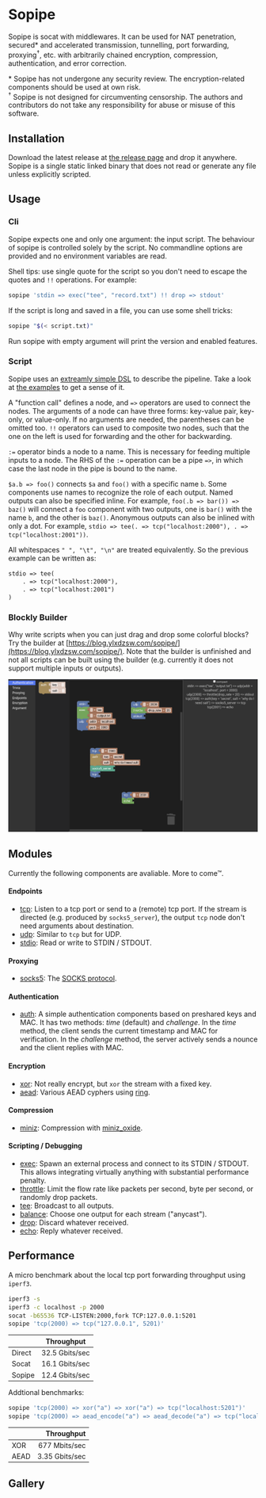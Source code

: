 Sopipe
======

Sopipe is socat with middlewares. It can be used for NAT penetration, secured* and accelerated transmission, tunnelling,
port forwarding, proxying<sup>†</sup>, etc. with arbitrarily chained encryption, compression, authentication, and error
correction.

\* Sopipe has not undergone any security review. The encryption-related components should be used at own risk. <br>
<sup>†</sup> Sopipe is not designed for circumventing censorship. The authors and contributors do not take any
responsibility for abuse or misuse of this software.

## Installation

Download the latest release at [the release page](https://github.com/ylxdzsw/sopipe/releases) and drop it anywhere.
Sopipe is a single static linked binary that does not read or generate any file unless explicitly scripted.

## Usage

### Cli

Sopipe expects one and only one argument: the input script. The behaviour of sopipe is controlled solely by the script.
No commandline options are provided and no environment variables are read.

Shell tips: use single quote for the script so you don't need to escape the quotes and `!!` operations. For example:

```sh
sopipe 'stdin => exec("tee", "record.txt") !! drop => stdout'
```

If the script is long and saved in a file, you can use some shell tricks:

```sh
sopipe "$(< script.txt)"
```

Run sopipe with empty argument will print the version and enabled features.

### Script

Sopipe uses an [extreamly simple DSL](https://github.com/ylxdzsw/sopipe/blob/master/src/script.pest) to describe the
pipeline. Take a look at [the examples](https://github.com/ylxdzsw/sopipe#gallery) to get a sense of it.

A "function call" defines a node, and `=>` operators are used to connect the nodes. The arguments of a node can have
three forms: key-value pair, key-only, or value-only. If no arguments are needed, the parentheses can be omitted too.
`!!` operators can used to composite two nodes, such that the one on the left is used for forwarding and the other for
backwarding.

`:=` operator binds a node to a name. This is necessary for feeding multiple inputs to a node. The RHS of the `:=`
operation can be a pipe `=>`, in which case the last node in the pipe is bound to the name.

`$a.b => foo()` connects `$a` and `foo()` with a specific name `b`. Some components use names to recognize the role of
each output. Named outputs can also be specified inline. For example, `foo(.b => bar()) => baz()` will connect a `foo`
component with two outputs, one is `bar()` with the name `b`, and the other is `baz()`. Anonymous outputs can also be
inlined with only a dot. For example, `stdio => tee(. => tcp("localhost:2000"), . => tcp("localhost:2001"))`.

All whitespaces `" ", "\t", "\n"` are treated equivalently. So the previous example can be written as:

```
stdio => tee(
    . => tcp("localhost:2000"),
    . => tcp("localhost:2001")
)
```

### Blockly Builder

Why write scripts when you can just drag and drop some colorful blocks? Try the builder at
[https://blog.ylxdzsw.com/sopipe/](https://blog.ylxdzsw.com/sopipe/). Note that the builder is unfinished and not all
scripts can be built using the builder (e.g. currently it does not support multiple inputs or outputs).

![screenshot of the builder](builder/public/screenshot.png)

## Modules

Currently the following components are avaliable. More to come™.

#### Endpoints

- [tcp]: Listen to a tcp port or send to a (remote) tcp port. If the stream is directed (e.g. produced by
  `socks5_server`), the output `tcp` node don't need arguments about destination.
- [udp]: Similar to `tcp` but for UDP.
- [stdio]: Read or write to STDIN / STDOUT.

[tcp]: https://github.com/ylxdzsw/sopipe/tree/master/components/tcp
[udp]: https://github.com/ylxdzsw/sopipe/tree/master/components/udp
[stdio]: https://github.com/ylxdzsw/sopipe/tree/master/components/stdio

#### Proxying

- [socks5]: The [SOCKS protocol](https://tools.ietf.org/html/rfc1928).

[socks5]: https://github.com/ylxdzsw/sopipe/tree/master/components/socks5

#### Authentication

- [auth]: A simple authentication components based on preshared keys and MAC. It has two methods: *time* (default) and
  *challenge*. In the *time* method, the client sends the current timestamp and MAC for verification. In the *challenge*
  method, the server actively sends a nounce and the client replies with MAC.

[auth]: https://github.com/ylxdzsw/sopipe/tree/master/components/auth

#### Encryption

- [xor]: Not really encrypt, but `xor` the stream with a fixed key.
- [aead]: Various AEAD cyphers using [ring].

[xor]: https://github.com/ylxdzsw/sopipe/tree/master/components/xor
[aead]: https://github.com/ylxdzsw/sopipe/tree/master/components/aead
[ring]: https://github.com/briansmith/ring

#### Compression

- [miniz]: Compression with [miniz_oxide].

[miniz]: https://github.com/ylxdzsw/sopipe/tree/master/components/miniz
[miniz_oxide]: https://github.com/Frommi/miniz_oxide

#### Scripting / Debugging

- [exec]: Spawn an external process and connect to its STDIN / STDOUT. This allows integrating virtually anything with
  substantial performance penalty.
- [throttle]: Limit the flow rate like packets per second, byte per second, or randomly drop packets.
- [tee]: Broadcast to all outputs.
- [balance]: Choose one output for each stream ("anycast").
- [drop]: Discard whatever received.
- [echo]: Reply whatever received.

[exec]: https://github.com/ylxdzsw/sopipe/tree/master/components/exec
[throttle]: https://github.com/ylxdzsw/sopipe/tree/master/components/throttle
[tee]: https://github.com/ylxdzsw/sopipe/tree/master/components/tee
[balance]: https://github.com/ylxdzsw/sopipe/tree/master/components/balance
[drop]: https://github.com/ylxdzsw/sopipe/tree/master/components/drop
[echo]: https://github.com/ylxdzsw/sopipe/tree/master/components/echo

## Performance

A micro benchmark about the local tcp port forwarding throughput using `iperf3`.

```sh
iperf3 -s
iperf3 -c localhost -p 2000
socat -b65536 TCP-LISTEN:2000,fork TCP:127.0.0.1:5201
sopipe 'tcp(2000) => tcp("127.0.0.1", 5201)'
```

|        |   Throughput   |
| ------ | -------------- |
| Direct | 32.5 Gbits/sec |
| Socat  | 16.1 Gbits/sec |
| Sopipe | 12.4 Gbits/sec |

Addtional benchmarks:

```sh
sopipe 'tcp(2000) => xor("a") => xor("a") => tcp("localhost:5201")'
sopipe 'tcp(2000) => aead_encode("a") => aead_decode("a") => tcp("localhost:5201")'
```

|      |   Throughput   |
| ---- | -------------: |
| XOR  |  677 Mbits/sec |
| AEAD | 3.35 Gbits/sec |


## Gallery

